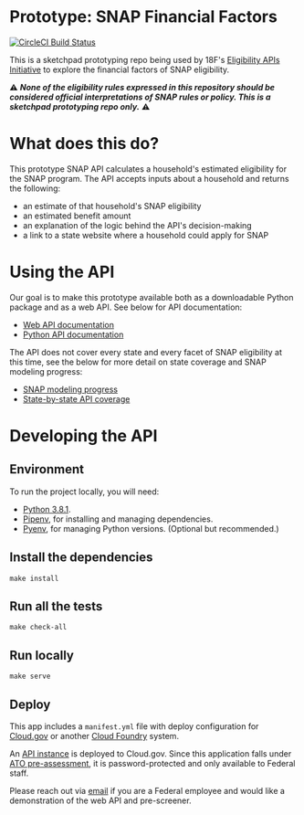 # Prototype: SNAP Financial Factors
[![CircleCI Build Status](https://circleci.com/gh/18F/snap-api-prototype.svg?style=shield)](https://circleci.com/gh/18F/snap-api-prototype)

This is a sketchpad prototyping repo being used by 18F's [Eligibility APIs Initiative](https://github.com/18F/eligibility-rules-service/blob/master/README.md) to explore the financial factors of SNAP eligibility.

:warning: ***None of the eligibility rules expressed in this repository should be considered official interpretations of SNAP rules or policy. This is a sketchpad prototyping repo only.*** :warning:

# What does this do?

This prototype SNAP API calculates a household's estimated eligibility for the SNAP program. The API accepts inputs about a household and returns the following:

+ an estimate of that household's SNAP eligibility
+ an estimated benefit amount
+ an explanation of the logic behind the API's decision-making
+ a link to a state website where a household could apply for SNAP

# Using the API

Our goal is to make this prototype available both as a downloadable Python package and as a web API. See below for API documentation:

+ [Web API documentation](/docs/web_api_documentation.md)
+ [Python API documentation](/docs/python_api_documentation.md)

The API does not cover every state and every facet of SNAP eligibility at this time, see the below for more detail on state coverage and SNAP modeling progress:

+ [SNAP modeling progress](/docs/modeling_progress.md)
+ [State-by-state API coverage](/docs/states_progress.md)

# Developing the API

## Environment

To run the project locally, you will need:

* [Python 3.8.1](https://www.python.org/downloads/).
* [Pipenv](https://pipenv.kennethreitz.org/en/latest/), for installing and managing dependencies.
* [Pyenv](https://github.com/pyenv/pyenv), for managing Python versions. (Optional but recommended.)

## Install the dependencies

```
make install
```

## Run all the tests

```
make check-all
```

## Run locally

```
make serve
```

## Deploy

This app includes a `manifest.yml` file with deploy configuration for [Cloud.gov](https://cloud.gov/) or another [Cloud Foundry](https://www.cloudfoundry.org/) system.

An [API instance](https://snap-prototype-financial-factors.app.cloud.gov/) is deployed to Cloud.gov. Since this application falls under [ATO pre-assessment](https://before-you-ship.18f.gov/ato/types/#conditions-for-pre-assessment), it is password-protected and only available to Federal staff.

Please reach out via [email](mailto:eligibility-apis-initiative@gsa.gov) if you are a Federal employee and would like a demonstration of the web API and pre-screener.
